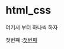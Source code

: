 # html_css

여기서 부터 하나씩 하자

첫번쨰 :[첫번째](https://rlawncks125.github.io/html_css/%EC%B2%AB%EB%B2%88%EC%A7%B8/)
